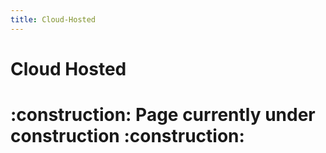 ```yaml
---
title: Cloud-Hosted
---
```


# Cloud Hosted

<h1>:construction: Page currently under construction :construction:</h1>